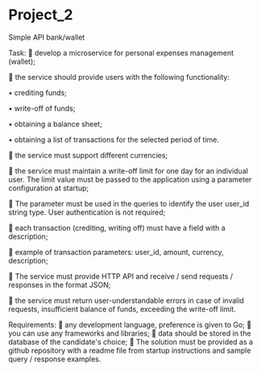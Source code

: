 # Project_2
Simple API bank/wallet

Task:
 develop a microservice for personal expenses management (wallet);

 the service should provide users with the following functionality:

• crediting funds;

• write-off of funds;

• obtaining a balance sheet;

• obtaining a list of transactions for the selected period of time.

 the service must support different currencies;

 the service must maintain a write-off limit for one day for an individual
user. The limit value must be passed to the application using a parameter
configuration at startup;

 The parameter must be used in the queries to identify the user
user_id string type. User authentication is not required;

 each transaction (crediting, writing off) must have a field with a description;

 example of transaction parameters: user_id, amount, currency, description;

 The service must provide HTTP API and receive / send requests / responses in the format
JSON;

 the service must return user-understandable errors in case of invalid requests,
insufficient balance of funds, exceeding the write-off limit.

Requirements:
 any development language, preference is given to Go;
 you can use any frameworks and libraries;
 data should be stored in the database of the candidate's choice;
 The solution must be provided as a github repository with a readme file from
startup instructions and sample query / response examples.
